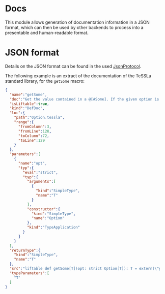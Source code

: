 # Docs

This module allows generation of documentation information in a JSON format, which can then be used by other backends to process into a presentable and human-readable format.

# JSON format

Details on the JSON format can be found in the used [JsonProtocol](src/main/scala/de/uni_luebeck/isp/tessla/tessladoc/DocJsonProtocol.scala). 

The following example is an extract of the documentation of the TeSSLa standard library, for the `getSome` macro:

```json
{
  "name":"getSome",
  "doc":"Get the value contained in a @[#Some]. If the given option is a @[#None], a run-time error will occur",
  "isLiftable":true,
  "kind":"DefDoc",
  "loc":{
    "path":"Option.tessla",
    "range":{
      "fromColumn":3,
      "fromLine":128,
      "toColumn":72,
      "toLine":129
    }
  },
  "parameters":[
    {
      "name":"opt",
      "typ":{
        "eval":"strict",
        "typ":{
          "arguments":[
            {
              "kind":"SimpleType",
              "name":"T"
            }
          ],
          "constructor":{
            "kind":"SimpleType",
            "name":"Option"
          },
          "kind":"TypeApplication"
        }
      }
    }
  ],
  "returnType":{
    "kind":"SimpleType",
    "name":"T"
  },
  "src":"liftable def getSome[T](opt: strict Option[T]): T = extern(\"getSome\")",
  "typeParameters":[
    "T"
  ]
}
```